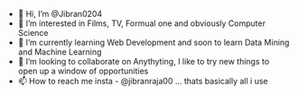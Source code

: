 - 👋 Hi, I’m @Jibran0204
- 👀 I’m interested in Films, TV, Formual one and obviously Computer Science
- 🌱 I’m currently learning Web Development and soon to learn Data Mining and Machine Learning
- 💞️ I’m looking to collaborate on Anythyting, I like to try new things to open up a window of opportunities
- 📫 How to reach me insta - @jibranraja00 ... thats basically all i use

<!---
Jibran0204/Jibran0204 is a ✨ special ✨ repository because its `README.md` (this file) appears on your GitHub profile.
You can click the Preview link to take a look at your changes.
--->
